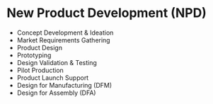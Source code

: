 # New Product Development (NPD)

- Concept Development & Ideation
- Market Requirements Gathering
- Product Design
- Prototyping
- Design Validation & Testing
- Pilot Production
- Product Launch Support
- Design for Manufacturing (DFM)
- Design for Assembly (DFA)